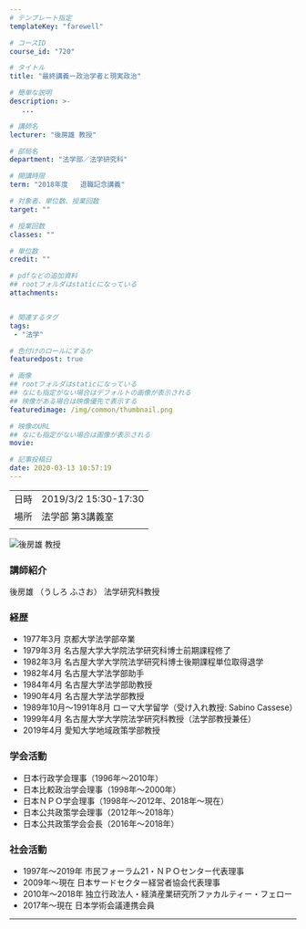 ```yaml
---
# テンプレート指定
templateKey: "farewell"

# コースID
course_id: "720"

# タイトル
title: "最終講義ー政治学者と現実政治"

# 簡単な説明
description: >-
   ...

# 講師名
lecturer: "後房雄 教授"

# 部局名
department: "法学部／法学研究科"

# 開講時限
term: "2018年度	退職記念講義"

# 対象者、単位数、授業回数
target: ""

# 授業回数
classes: ""

# 単位数
credit: ""

# pdfなどの追加資料
## rootフォルダはstaticになっている
attachments:


# 関連するタグ
tags:
 - "法学"

# 色付けのロールにするか
featuredpost: true

# 画像
## rootフォルダはstaticになっている
## なにも指定がない場合はデフォルトの画像が表示される
## 映像がある場合は映像優先で表示する
featuredimage: /img/common/thumbnail.png

# 映像のURL
## なにも指定がない場合は画像が表示される
movie: 

# 記事投稿日
date: 2020-03-13 10:57:19
---
```


|   |   |
|---|---|
| 日時 | 2019/3/2  15:30-17:30 |
| 場所 | 法学部 第3講義室 |
|   |   |







![後房雄 教授](http://ocw.nagoya-u.jp/files/720/ushirosan.jpg) 

### 講師紹介

後房雄 （うしろ ふさお） 法学研究科教授


### 経歴
*  1977年3月 京都大学法学部卒業
*  1979年3月 名古屋大学大学院法学研究科博士前期課程修了
*  1982年3月 名古屋大学大学院法学研究科博士後期課程単位取得退学
*  1982年4月 名古屋大学法学部助手
*  1984年4月 名古屋大学法学部助教授
*  1990年4月 名古屋大学法学部教授
*  1989年10月～1991年8月 ローマ大学留学（受け入れ教授: Sabino Cassese）
*  1999年4月 名古屋大学大学院法学研究科教授（法学部教授兼任）
*  2019年4月 愛知大学地域政策学部教授

### 学会活動
*  日本行政学会理事（1996年～2010年）
*  日本比較政治学会理事（1998年～2000年）
*  日本ＮＰＯ学会理事（1998年～2012年、2018年～現在）
*  日本公共政策学会理事（2012年～2018年）
*  日本公共政策学会会長（2016年～2018年）

### 社会活動
* 1997年～2019年 市民フォーラム21・ＮＰＯセンター代表理事
* 2009年～現在  日本サードセクター経営者協会代表理事
* 2010年～2018年 独立行政法人・経済産業研究所ファカルティー・フェロー
* 2017年～現在  日本学術会議連携会員



-----